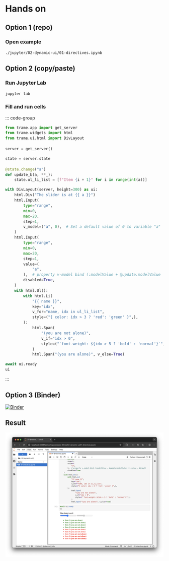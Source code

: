 # Hands on

## Option 1 (repo)

### Open example

```bash
./jupyter/02-dynamic-ui/01-directives.ipynb
```

## Option 2 (copy/paste)


### Run Jupyter Lab

```bash
jupyter lab
```

### Fill and run cells


::: code-group

```python [#1 Setup]
from trame.app import get_server
from trame.widgets import html
from trame.ui.html import DivLayout

server = get_server()
```

```python [#2 State handling]
state = server.state

@state.change("a")
def update_b(a, **_):
    state.ul_li_list = [f"Item {i + 1}" for i in range(int(a))]
```

```python [#3 View]
with DivLayout(server, height=300) as ui:
    html.Div("The slider is at {{ a }}")
    html.Input(
        type="range",
        min=0,
        max=20,
        step=1,
        v_model=("a", 0),  # Set a default value of 0 to variable "a"
    )
    html.Input(
        type="range",
        min=0,
        max=20,
        step=1,
        value=(
            "a",
        ),  # property v-model bind (:modelValue + @update:modelValue || :value + @input)
        disabled=True,
    )
    with html.Ul():
        with html.Li(
            "{{ name }}",
            key="idx",
            v_for="name, idx in ul_li_list",
            style=("{ color: idx > 3 ? 'red': 'green' }",),
        ):
            html.Span(
                "(you are not alone)",
                v_if="idx > 0",
                style=("`font-weight: ${idx > 5 ? 'bold' : 'normal'}`",),
            )
            html.Span("(you are alone)", v_else=True)
```

```python [#4 Show UI]
await ui.ready
ui
```

:::

## Option 3 (Binder)

[![Binder](https://mybinder.org/badge_logo.svg)](https://mybinder.org/v2/gh/Kitware/sc25-trame-tutorial/HEAD?urlpath=%2Fdoc%2Ftree%2Fjupyter%2F02-dynamic-ui%2F01-directives.ipynb)


## Result

![App](./jupyter-directive.png)

